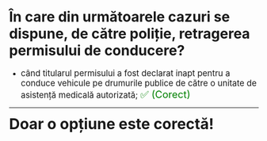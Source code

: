 # În care din următoarele cazuri se dispune, de către poliție, retragerea permisului de conducere?

- <span style="font-size: larger;">când titularul permisului a fost declarat inapt pentru a conduce vehicule pe drumurile publice de către o unitate de asistență medicală autorizată; <span style="color: green; font-size: larger;">✅ (Corect)</span></span>

---

<span style="font-size: 30px; font-weight: bold;">**Doar o opțiune este corectă!**</span>